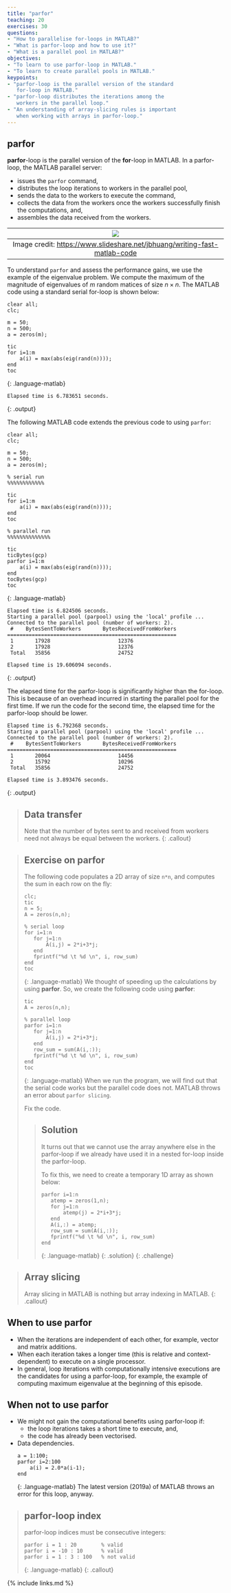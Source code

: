```yaml
---
title: "parfor"
teaching: 20
exercises: 30
questions:
- "How to parallelise for-loops in MATLAB?"
- "What is parfor-loop and how to use it?"
- "What is a parallel pool in MATLAB?"
objectives:
- "To learn to use parfor-loop in MATLAB."
- "To learn to create parallel pools in MATLAB."
keypoints:
- "parfor-loop is the parallel version of the standard
   for-loop in MATLAB."
- "parfor-loop distributes the iterations among the
   workers in the parallel loop."
- "An understanding of array-slicing rules is important
   when working with arrays in parfor-loop."
---
```

## parfor
**parfor**-loop is the parallel version of the **for**-loop in
MATLAB. In a parfor-loop, the MATLAB parallel server:
* issues the `parfor` command,
* distributes the loop iterations to workers in the parallel pool,
* sends the data to the workers to execute the command,
* collects the data from the workers once the workers successfully finish the computations, and,
* assembles the data received from the workers.

|![](../fig/parfor-workers.png)|
|:--:|
|Image credit: <https://www.slideshare.net/jbhuang/writing-fast-matlab-code>|

To understand `parfor` and assess the performance gains,
we use the example of the eigenvalue problem. We compute the maximum
of the magnitude of eigenvalues of $m$ random matices of size $n\times n$.
The MATLAB code using a standard serial for-loop is shown below:

~~~
clear all;
clc;

m = 50;
n = 500;
a = zeros(m);

tic
for i=1:m
    a(i) = max(abs(eig(rand(n))));
end
toc
~~~
{: .language-matlab}


~~~
Elapsed time is 6.783651 seconds.
~~~
{: .output}

The following MATLAB code extends the previous code to using `parfor`:
~~~
clear all;
clc;

m = 50;
n = 500;
a = zeros(m);

% serial run
%%%%%%%%%%%%

tic
for i=1:m
    a(i) = max(abs(eig(rand(n))));
end
toc

% parallel run
%%%%%%%%%%%%%%

tic
ticBytes(gcp)
parfor i=1:m
    a(i) = max(abs(eig(rand(n))));
end
tocBytes(gcp)
toc
~~~
{: .language-matlab}


~~~
Elapsed time is 6.824506 seconds.
Starting a parallel pool (parpool) using the 'local' profile ...
Connected to the parallel pool (number of workers: 2).
 #    BytesSentToWorkers       BytesReceivedFromWorkers
=======================================================
 1       17928                      12376
 2       17928                      12376
 Total   35856                      24752

Elapsed time is 19.606094 seconds.
~~~
{: .output}

The elapsed time for the parfor-loop is significantly higher than the for-loop.
This is because of an overhead incurred in starting the parallel pool for the first time.
If we run the code for the second time, the elapsed time for the parfor-loop should be lower.

~~~
Elapsed time is 6.792368 seconds.
Starting a parallel pool (parpool) using the 'local' profile ...
Connected to the parallel pool (number of workers: 2).
 #    BytesSentToWorkers       BytesReceivedFromWorkers
=======================================================
 1       20064                      14456
 2       15792                      10296
 Total   35856                      24752

Elapsed time is 3.893476 seconds.
~~~
{: .output}

> ## Data transfer
> Note that the number of bytes sent to and received from workers need not always be equal between the workers.
{: .callout}



> ## Exercise on **parfor**
> The following code populates a 2D array of size `n*n`, and
> computes the sum in each row on the fly:
> ~~~
> clc;
> tic
> n = 5;
> A = zeros(n,n);
>
> % serial loop
> for i=1:n
>    for j=1:n
>        A(i,j) = 2*i+3*j;
>    end
>    fprintf("%d \t %d \n", i, row_sum)
> end
> toc
> ~~~
> {: .language-matlab}
> We thought of speeding up the calculations by using **parfor**.
> So, we create the following code using **parfor**:
> ~~~
> tic
> A = zeros(n,n);
>
> % parallel loop
> parfor i=1:n
>    for j=1:n
>        A(i,j) = 2*i+3*j;
>    end
>    row_sum = sum(A(i,:));
>    fprintf("%d \t %d \n", i, row_sum)
> end
> toc
> ~~~
> {: .language-matlab}
> When we run the program, we will find out that the
> serial code works but the parallel code does not.
> MATLAB throws an error about `parfor slicing`.
>
>
> Fix the code.
>
> > ## Solution
> > It turns out that we cannot use the array anywhere else in
> > the parfor-loop if we already have used it in a nested for-loop
> > inside the parfor-loop.
> >
> >
> > To fix this, we need to create a temporary 1D array as shown below:
> > ~~~
> > parfor i=1:n
> >    atemp = zeros(1,n);
> >    for j=1:n
> >        atemp(j) = 2*i+3*j;
> >    end
> >    A(i,:) = atemp;
> >    row_sum = sum(A(i,:));
> >    fprintf("%d \t %d \n", i, row_sum)
> > end
> > ~~~
> > {: .language-matlab}
> {: .solution}
{: .challenge}


> ## Array slicing
> Array slicing in MATLAB is nothing but array indexing in MATLAB.
{: .callout}


## When to use parfor
* When the iterations are independent of each other,
  for example, vector and matrix additions.
* When each iteration takes a longer time (this is relative
  and context-dependent) to execute on a single processor.
* In general, loop iterations with computationally intensive
  executions are the candidates for using a parfor-loop, for example,
  the example of computing maximum eigenvalue at the beginning of this episode.


## When not to use parfor
* We might not gain the computational benefits using parfor-loop if:
    * the loop iterations takes a short time to execute, and,
    * the code has already been vectorised.
* Data dependencies.
  ~~~
  a = 1:100;
  parfor i=2:100
      a(i) = 2.0*a(i-1);
  end
  ~~~
  {: .language-matlab}
  The latest version (2019a) of MATLAB throws an error for this loop, anyway.


> ## parfor-loop index
> parfor-loop indices must be consecutive integers:
> ~~~
> parfor i = 1 : 20        % valid
> parfor i = -10 : 10      % valid
> parfor i = 1 : 3 : 100   % not valid
> ~~~
> {: .language-matlab}
{: .callout}

{% include links.md %}
